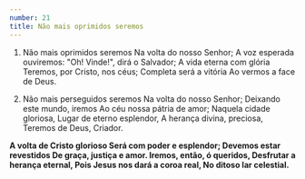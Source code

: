 ```yaml
---
number: 21
title: Não mais oprimidos seremos
---
```


1. Não mais oprimidos seremos
  Na volta do nosso Senhor;
  A voz esperada ouviremos:
  "Oh! Vinde!", dirá o Salvador;
  A vida eterna com glória
  Teremos, por Cristo, nos céus;
  Completa será a vitória
  Ao vermos a face de Deus.

2. Não mais perseguidos seremos
  Na volta do nosso Senhor;
  Deixando este mundo, iremos
  Ao céu nossa pátria de amor;
  Naquela cidade gloriosa,
  Lugar de eterno esplendor,
  A herança divina, preciosa,
  Teremos de Deus, Criador.

  __A volta de Cristo glorioso
  Será com poder e esplendor;
  Devemos estar revestidos
  De graça, justiça e amor.
  Iremos, então, ó queridos,
  Desfrutar a herança eternal,
  Pois Jesus nos dará a coroa real,
  No ditoso lar celestial.__
